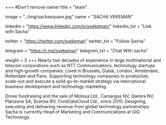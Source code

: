 +++
#Don't remove name!
title = "team"

image = "../img/sachasquare.jpg"
name = "SACHA VEKEMAN"

linkedin = "https://www.linkedin.com/in/svekeman/"
linkedin_txt = "Link with Sacha"

twitter = "https://twitter.com/svekeman"
twitter_txt = "Follow Sacha"

telegram = "https://t.me/svekeman"
telegrem_txt = "Chat With sacha"

weight = 3
+++
Nearly two decades of experience in large multinational and telecom corporations such as NTT Communications, technology startups and high-growth companies. Lived in Brussels, Dubai, London, Amsterdam, Rotterdam and Paris. Supporting technology companies to productize, scale-out and execute a solid go-to-market strategy via international business development and technology marketing.

Drove fundraising and the sale of Mobiya Ltd., Camargus NV, Qamira NV, Planzone SA, Scense BV, CoreDataCloud Ltd., since 2010. Designing, executing and delivering revenue from global technology partnerships. Sacha is currently Head of Marketing and Communications at GIG Technology.
